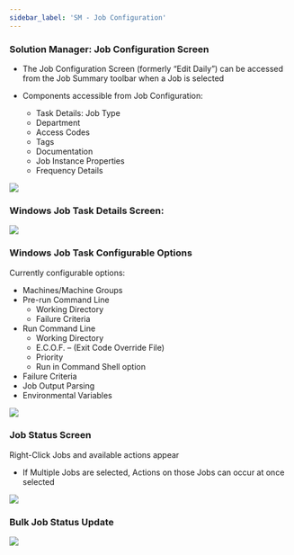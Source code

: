 ```yaml
---
sidebar_label: 'SM - Job Configuration'
---
```


### Solution Manager: Job Configuration Screen

* The Job Configuration Screen (formerly “Edit Daily”) can be accessed from the Job Summary toolbar when a Job is selected

* Components accessible from Job Configuration:
  * Task Details: Job Type
  * Department
  * Access Codes
  * Tags
  * Documentation
  * Job Instance Properties
  * Frequency Details

![](../static/imgbasic/Picture75.png)

### Windows Job Task Details Screen:

![](../static/imgbasic/Picture76.png)

### Windows Job Task Configurable Options

Currently configurable options:  

* Machines/Machine Groups  
* Pre-run Command Line  
  * Working Directory  
  * Failure Criteria  
* Run Command Line  
  * Working Directory  
  * E.C.O.F. – (Exit Code Override File)  
  * Priority  
  * Run in Command Shell option  
* Failure Criteria  
* Job Output Parsing  
* Environmental Variables  

![](../static/imgbasic/Picture77.png)

### Job Status Screen

Right-Click Jobs and available actions appear

* If Multiple Jobs are selected, Actions on those Jobs can occur at once selected 

![](../static/imgbasic/Picture78.png)

### Bulk Job Status Update

![](../static/imgbasic/Picture79.png)
